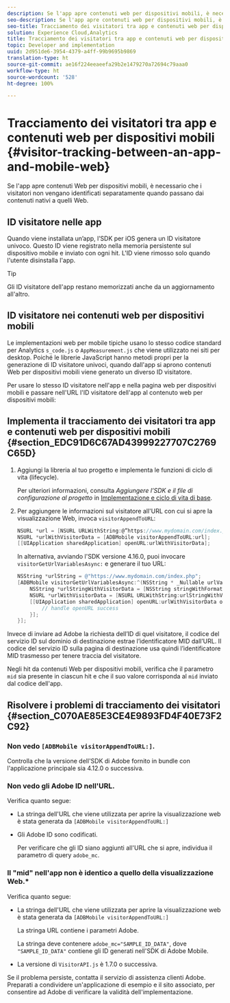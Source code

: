 ```yaml
---
description: Se l'app apre contenuti web per dispositivi mobili, è necessario che i visitatori non vengano identificati separatamente quando passano dai contenuti nativi a quelli web.
seo-description: Se l'app apre contenuti web per dispositivi mobili, è necessario che i visitatori non vengano identificati separatamente quando passano dai contenuti nativi a quelli web.
seo-title: Tracciamento dei visitatori tra app e contenuti web per dispositivi mobili
solution: Experience Cloud,Analytics
title: Tracciamento dei visitatori tra app e contenuti web per dispositivi mobili
topic: Developer and implementation
uuid: 2d951de6-3954-4379-a4ff-99b9695b9869
translation-type: ht
source-git-commit: ae16f224eeaeefa29b2e1479270a72694c79aaa0
workflow-type: ht
source-wordcount: '528'
ht-degree: 100%

---
```



# Tracciamento dei visitatori tra app e contenuti web per dispositivi mobili {#visitor-tracking-between-an-app-and-mobile-web}

Se l&#39;app apre contenuti Web per dispositivi mobili, è necessario che i visitatori non vengano identificati separatamente quando passano dai contenuti nativi a quelli Web.

## ID visitatore nelle app

Quando viene installata un’app, l’SDK per iOS genera un ID visitatore univoco. Questo ID viene registrato nella memoria persistente sul dispositivo mobile e inviato con ogni hit. L&#39;ID viene rimosso solo quando l&#39;utente disinstalla l&#39;app.

>[!TIP]
>
>Gli ID visitatore dell&#39;app restano memorizzati anche da un aggiornamento all&#39;altro.

## ID visitatore nei contenuti web per dispositivi mobili

Le implementazioni web per mobile tipiche usano lo stesso codice standard per Analytics `s_code.js` o `AppMeasurement.js` che viene utilizzato nei siti per desktop. Poiché le librerie JavaScript hanno metodi propri per la generazione di ID visitatore univoci, quando dall&#39;app si aprono contenuti Web per dispositivi mobili viene generato un diverso ID visitatore.

Per usare lo stesso ID visitatore nell&#39;app e nella pagina web per dispositivi mobili e passare nell&#39;URL l&#39;ID visitatore dell&#39;app al contenuto web per dispositivi mobili:

## Implementa il tracciamento dei visitatori tra app e contenuti web per dispositivi mobili {#section_EDC91D6C67AD43999227707C2769C65D}

1. Aggiungi la libreria al tuo progetto e implementa le funzioni di ciclo di vita (lifecycle).

   Per ulteriori informazioni, consulta *Aggiungere l’SDK e il file di configurazione al progetto* in [Implementazione e ciclo di vita di base](/help/ios/getting-started/dev-qs.md).
1. Per aggiungere le informazioni sul visitatore all&#39;URL con cui si apre la visualizzazione Web, invoca `visitorAppendToURL`:

   ```objective-c
   NSURL *url = [NSURL URLWithString:@”https://www.mydomain.com/index.php"]; 
   NSURL *urlWithVisitorData = [ADBMobile visitorAppendToURL:url]; 
   [[UIApplication sharedApplication] openURL:urlWithVisitorData];
   ```

   In alternativa, avviando l&#39;SDK versione 4.16.0, puoi invocare `visitorGetUrlVariablesAsync:` e generare il tuo URL:

   ```objective-c
   NSString *urlString = @"https://www.mydomain.com/index.php"; 
   [ADBMobile visitorGetUrlVariablesAsync:^(NSString * _Nullable urlVariables) { 
       NSString *urlStringWithVisitorData = [NSString stringWithFormat:@"%@?%@", urlString, urlVariables]; 
       NSURL *urlWithVisitorData = [NSURL URLWithString:urlStringWithVisitorData]; 
       [[UIApplication sharedApplication] openURL:urlWithVisitorData options:@{} completionHandler:^(BOOL success) { 
           // handle openURL success 
       }]; 
   }];
   ```

Invece di inviare ad Adobe la richiesta dell’ID di quel visitatore, il codice del servizio ID sul dominio di destinazione estrae l’identificatore MID dall’URL. Il codice del servizio ID sulla pagina di destinazione usa quindi l’identificatore MID trasmesso per tenere traccia del visitatore.

Negli hit da contenuti Web per dispositivi mobili, verifica che il parametro `mid` sia presente in ciascun hit e che il suo valore corrisponda al `mid` inviato dal codice dell&#39;app.

## Risolvere i problemi di tracciamento dei visitatori {#section_C070AE85E3CE4E9893FD4F40E73F2C92}

### Non vedo `[ADBMobile visitorAppendToURL:]`.

Controlla che la versione dell&#39;SDK di Adobe fornito in bundle con l&#39;applicazione principale sia 4.12.0 o successiva.

### Non vedo gli Adobe ID nell&#39;URL.

Verifica quanto segue:

* La stringa dell&#39;URL che viene utilizzata per aprire la visualizzazione web è stata generata da  `[ADBMobile visitorAppendToURL:]`

* Gli Adobe ID sono codificati.

   Per verificare che gli ID siano aggiunti all&#39;URL che si apre, individua il parametro di query `adobe_mc`.

### Il &quot;mid&quot; nell&#39;app non è identico a quello della visualizzazione Web.*

Verifica quanto segue:

* La stringa dell&#39;URL che viene utilizzata per aprire la visualizzazione web è stata generata da `[ADBMobile visitorAppendToURL:]`

   La stringa URL contiene i parametri Adobe.

   La stringa deve contenere `adobe_mc="SAMPLE_ID_DATA"`, dove `"SAMPLE_ID_DATA"` contiene gli ID generati nell&#39;SDK di Adobe Mobile.

* La versione di `VisitorAPI.js` è 1.7.0 o successiva.

Se il problema persiste, contatta il servizio di assistenza clienti Adobe. Preparati a condividere un&#39;applicazione di esempio e il sito associato, per consentire ad Adobe di verificare la validità dell&#39;implementazione.
